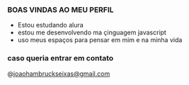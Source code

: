 ### BOAS VINDAS AO MEU PERFIL

- Estou estudando alura
- estou me desenvolvendo ma çinguagem javascript
- uso meus espaços para pensar em mim e na minha vida

### caso queria entrar em contato 

@joaohambruckseixas@gmail.com
